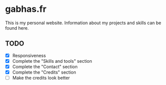 # gabhas.fr

This is my personal website. Information about my projects and skills can be found here.

## TODO

- [x] Responsiveness
- [x] Complete the "Skills and tools" section
- [x] Complete the "Contact" section
- [x] Complete the "Credits" section
- [ ] Make the credits look better